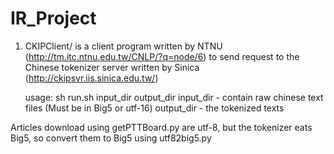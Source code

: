 IR_Project
==========
1. CKIPClient/ is a client program written by NTNU (http://tm.itc.ntnu.edu.tw/CNLP/?q=node/6) 
   to send request to the Chinese tokenizer server written by Sinica (http://ckipsvr.iis.sinica.edu.tw/)
   
   usage: sh run.sh input_dir output_dir 
          input_dir - contain raw chinese text files (Must be in Big5 or utf-16)
          output_dir - the tokenized texts

Articles download using getPTTBoard.py are utf-8, but the tokenizer eats Big5, so convert them to Big5 using utf82big5.py
